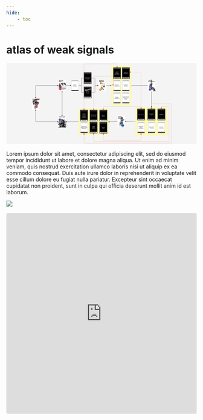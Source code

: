```yaml
---
hide:
    - toc
---
```


# atlas of weak signals

![](../images/221016_AOWS/Workspace_AY.jpg)

Lorem ipsum dolor sit amet, consectetur adipiscing elit, sed do eiusmod tempor incididunt ut labore et dolore magna aliqua. Ut enim ad minim veniam, quis nostrud exercitation ullamco laboris nisi ut aliquip ex ea commodo consequat. Duis aute irure dolor in reprehenderit in voluptate velit esse cillum dolore eu fugiat nulla pariatur. Excepteur sint occaecat cupidatat non proident, sunt in culpa qui officia deserunt mollit anim id est laborum.

![](../images/MT01/scorpio_blow.jpg)


<iframe class="instagram-media instagram-media-rendered" id="instagram-embed-0" src=https://www.instagram.com/p/BwUp415AAiJ/?utm_source=ig_web_copy_link" allowtransparency="true" allowfullscreen="true" data-instgrm-payload-id="instagram-media-payload-0" scrolling="no" style="background: white; max-width: 540px; width: calc(100% - 2px); border-radius: 3px; border: 1px solid rgb(219, 219, 219); box-shadow: none; display: block; margin: 0px 0px 12px; min-width: 326px; padding: 0px;" height="530" frameborder="0"></iframe>
